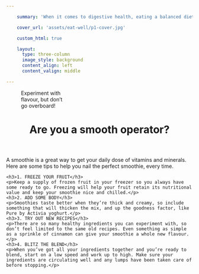 ```yaml
---

    summary: 'When it comes to digestive health, eating a balanced diet complete with probiotic-rich foods is important. Check out these delicious ways to boost your intake.'

    cover_url: 'assets/eat-well/p1-cover.jpg'

    custom_html: true

    layout:
      type: three-column
      image_style: background
      content_align: left
      content_valign: middle

---
```


<figure class="cover-area image" style="background-image: url({{ cover.url }})">
  <figcaption class="inset">Experiment with<br>flavour, but don’t<br>go overboard!</figcaption>
</figure>
<div class="content">
  <header>
    <div class="wrapper">
      <h1 class="title">Are you a smooth operator?</h1>
    </div>
  </header>
  <div class="body">
    <p>A smoothie is a great way to get your daily dose of vitamins and minerals. Here are some tips to help you nail the perfect smoothie, every time.</p>

    <h3>1. FREEZE YOUR FRUIT</h3>
    <p>Keep a supply of frozen fruit in your freezer so you always have some ready to go. Freezing will help your fruit retain its nutritional value and keep your smoothie nice and chilled.</p>
    <h3>2. ADD SOME BODY</h3>
    <p>Smoothies taste better when they’re thick and creamy, so include something that will thicken the mix, and up the goodness factor, like Pure by Activia yoghurt.</p>
    <h3>3. TRY OUT NEW RECIPES</h3>
    <p>There are so many healthy ingredients you can experiment with, so don’t feel limited to the same old recipes. Even something as simple as a sprinkle of cinnamon can give your smoothie a whole new flavour.</p>
    <h3>4. BLITZ THE BLEND</h3>
    <p>When you’ve got all your ingredients together and you’re ready to blend, start on a low speed and work up to high. Make sure your ingredients are circulating well and any lumps have been taken care of before stopping.</p>
  </div>
</div>
